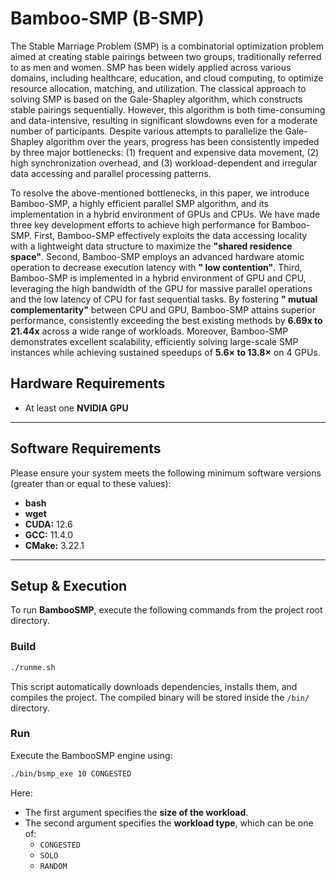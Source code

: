# Bamboo-SMP (B-SMP)

The Stable Marriage Problem (SMP) is a combinatorial optimization problem aimed at creating stable pairings between two
groups, traditionally referred to as men and women.
SMP has been widely applied across various domains, including healthcare, education, and cloud computing, to optimize
resource allocation, matching, and utilization. The classical approach to solving SMP is based on the Gale-Shapley
algorithm,
which constructs stable pairings sequentially.
However, this algorithm is both time-consuming and data-intensive, resulting in significant slowdowns even for a
moderate number of participants.
Despite various attempts to parallelize the Gale-Shapley algorithm over the years, progress has been consistently
impeded by three major bottlenecks:
(1) frequent and expensive data movement, (2) high synchronization overhead, and (3) workload-dependent and irregular
data accessing and parallel processing patterns.

To resolve the above-mentioned bottlenecks, in this paper, we introduce Bamboo-SMP, a highly efficient parallel SMP
algorithm, and its implementation in a hybrid environment of GPUs and CPUs.
We have made three key development efforts to achieve high performance for Bamboo-SMP. First, Bamboo-SMP effectively
exploits the data accessing locality with a lightweight data structure to maximize the **"shared residence
space"**. Second, Bamboo-SMP employs an advanced hardware atomic operation to decrease execution latency with **"
low contention"**. Third, Bamboo-SMP is implemented in a hybrid environment of GPU and CPU, leveraging the high bandwidth
of the GPU for massive parallel operations and the low latency of CPU for fast sequential tasks. By fostering **"
mutual complementarity"** between CPU and GPU, Bamboo-SMP attains superior performance, consistently exceeding the best
existing methods by **6.69x to 21.44x** across a wide range of workloads.
Moreover, Bamboo-SMP demonstrates excellent scalability, efficiently solving large-scale SMP instances while achieving
sustained speedups of **5.6× to 13.8×** on 4 GPUs.


## Hardware Requirements

* At least one **NVIDIA GPU**

---

## Software Requirements

Please ensure your system meets the following minimum software versions (greater than or equal to these values):

* **bash**
* **wget**
* **CUDA:** 12.6
* **GCC:** 11.4.0
* **CMake:** 3.22.1

---

## Setup & Execution

To run **BambooSMP**, execute the following commands from the project root directory.

### Build

```bash
./runme.sh
```

This script automatically downloads dependencies, installs them, and compiles the project.
The compiled binary will be stored inside the `/bin/` directory.

### Run

Execute the BambooSMP engine using:

```bash
./bin/bsmp_exe 10 CONGESTED
```

Here:

* The first argument specifies the **size of the workload**.
* The second argument specifies the **workload type**, which can be one of:
    * `CONGESTED`
    * `SOLO`
    * `RANDOM`